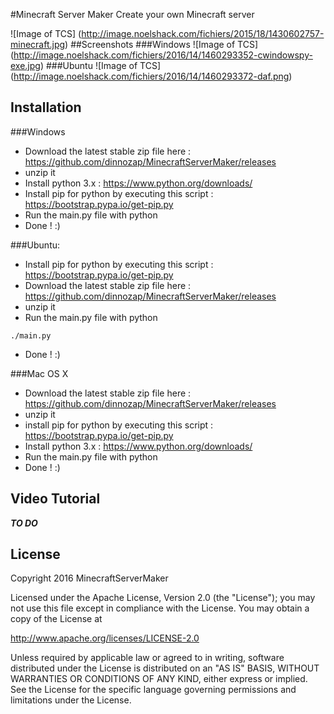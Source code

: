 #Minecraft Server Maker
Create your own Minecraft server

![Image of TCS]
(http://image.noelshack.com/fichiers/2015/18/1430602757-minecraft.jpg)
##Screenshots
###Windows
![Image of TCS]
(http://image.noelshack.com/fichiers/2016/14/1460293352-cwindowspy-exe.jpg)
###Ubuntu
![Image of TCS]
(http://image.noelshack.com/fichiers/2016/14/1460293372-daf.png)
## Installation

###Windows
- Download the latest stable zip file here : https://github.com/dinnozap/MinecraftServerMaker/releases
- unzip it
- Install python 3.x : https://www.python.org/downloads/
- Install pip for python by executing this script : https://bootstrap.pypa.io/get-pip.py
- Run the main.py file with python
- Done ! :)


###Ubuntu:
-  Install pip for python by executing this script : https://bootstrap.pypa.io/get-pip.py
-  Download the latest stable zip file here : https://github.com/dinnozap/MinecraftServerMaker/releases
-  unzip it 
-  Run the main.py file with python
```
./main.py
```
- Done ! :)

###Mac OS X

- Download the latest stable zip file here : https://github.com/dinnozap/MinecraftServerMaker/releases
- unzip it
- install pip for python by executing this script : https://bootstrap.pypa.io/get-pip.py
- Install python 3.x : https://www.python.org/downloads/
- Run the main.py file with python
- Done ! :)


## Video Tutorial
***TO DO***


## License

Copyright 2016 MinecraftServerMaker

Licensed under the Apache License, Version 2.0 (the "License");
you may not use this file except in compliance with the License.
You may obtain a copy of the License at

 http://www.apache.org/licenses/LICENSE-2.0

Unless required by applicable law or agreed to in writing, software
distributed under the License is distributed on an "AS IS" BASIS,
WITHOUT WARRANTIES OR CONDITIONS OF ANY KIND, either express or implied.
See the License for the specific language governing permissions and
limitations under the License.
